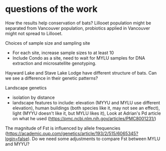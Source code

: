 # questions of the work

How the results help conservation of bats? Lillooet population might be separated from Vancouver population, probiotics applied in Vancouver might not spread to Lillooet. 

Choices of sample size and sampling site
- For each site, increase sample sizes to at least 10
- Include Condo as a site, need to wait for MYLU samples for DNA extraction and microsatellite genotyping.

Hayward Lake and Stave Lake Lodge have different structure of bats. Can we see a difference in their genetic patterns?

Landscape genetics
- isolation by distance
- landscape features to include: elevation (MYYU and MYLU use different elevation), human buildings (both species like it, may not see an effect), light (MYYU doesn't like it, but MYLU likes it), Look at Adrian's Pd article on what he used (https://pmc.ncbi.nlm.nih.gov/articles/PMC8001231/)

The magnitude of Fst is influenced by allele frequencies (https://academic.oup.com/genetics/article/193/2/515/6065345?login=false). Do we need some adjustments to compare Fst between MYLU and MYYU?
